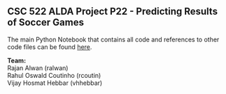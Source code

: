 ## CSC 522 ALDA Project P22 - Predicting Results of Soccer Games

The main Python Notebook that contains all code and references to other code files can be found [here](./Pipeline.ipynb).

**Team:**  
Rajan Alwan (ralwan)  
Rahul Oswald Coutinho (rcoutin)  
Vijay Hosmat Hebbar (vhhebbar)  
